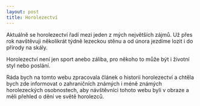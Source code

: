 ```yaml
---
layout: post
title: Horolezectví
---
```


Aktuálně se horolezectví řadí mezi jeden z  mých největších zájmů. Už přes rok navštěvuji několikrát týdně lezeckou stěnu a od února jezdíme lozit i do přírody na skály. 

Horolezectví není jen sport anebo záliba, pro někoho to může být i životní styl nebo poslání. 

Ráda bych na tomto webu zpracovala článek o historii horolezectví a chtěla bych zde informovat o zahraničních známých i méně známých horolezeckých osobnostech, aby návštěvníci tohoto webu byli v obraze a měli přehled o dění ve světě horolezců.



